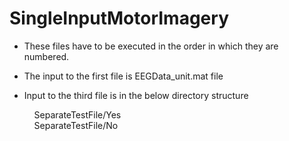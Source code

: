 # SingleInputMotorImagery

- These files have to be executed in the order in which they are numbered.
- The input to the first file is EEGData_unit.mat file
- Input to the third file is in the below directory structure 
    
    &nbsp;&nbsp;&nbsp;&nbsp;SeparateTestFile/Yes <br />
    &nbsp;&nbsp;&nbsp;&nbsp;SeparateTestFile/No  <br />  
    
    
